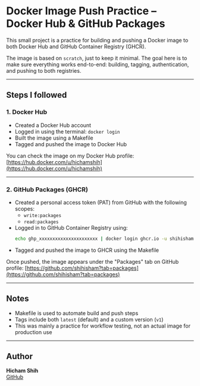 # Docker Image Push Practice – Docker Hub & GitHub Packages

This small project is a practice for building and pushing a Docker image to both Docker Hub and GitHub Container Registry (GHCR).

The image is based on `scratch`, just to keep it minimal. The goal here is to make sure everything works end-to-end: building, tagging, authentication, and pushing to both registries.

---

## Steps I followed

### 1. Docker Hub

- Created a Docker Hub account
- Logged in using the terminal: `docker login`
- Built the image using a Makefile
- Tagged and pushed the image to Docker Hub

You can check the image on my Docker Hub profile:
[https://hub.docker.com/u/hichamshih](https://hub.docker.com/u/hichamshih)

---

### 2. GitHub Packages (GHCR)

- Created a personal access token (PAT) from GitHub with the following scopes:
  - `write:packages`
  - `read:packages`
- Logged in to GitHub Container Registry using:
  ```bash
  echo ghp_xxxxxxxxxxxxxxxxxxxxxx | docker login ghcr.io -u shihisham --password-stdin
  ```
- Tagged and pushed the image to GHCR using the Makefile

Once pushed, the image appears under the "Packages" tab on GitHub profile:
[https://github.com/shihisham?tab=packages](https://github.com/shihisham?tab=packages)

---

## Notes

- Makefile is used to automate build and push steps
- Tags include both `latest` (default) and a custom version (`v1`)
- This was mainly a practice for workflow testing, not an actual image for production use

---

## Author

**Hicham Shih**  
[GitHub](https://github.com/shiHisham)